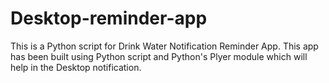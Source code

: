 # Desktop-reminder-app
This is a Python script for Drink Water Notification Reminder App. This app has been built using Python script and Python's Plyer module which will help in the Desktop notification.
